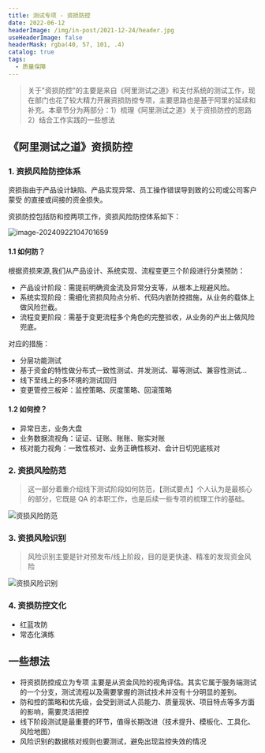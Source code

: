```yaml
---
title: 测试专项 - 资损防控
date: 2022-06-12
headerImage: /img/in-post/2021-12-24/header.jpg
useHeaderImage: false
headerMask: rgba(40, 57, 101, .4)
catalog: true
tags:
  - 质量保障
---
```


> 关于"资损防控"的主要是来自《阿里测试之道》和支付系统的测试工作，现在部门也花了较大精力开展资损防控专项，主要思路也是基于阿里的延续和补充。本章节分为两部分：1）梳理《阿里测试之道》关于资损防控的思路 2）结合工作实践的一些想法

## 《阿里测试之道》资损防控

### 1. 资损风险防控体系

资损指由于产品设计缺陷、产品实现异常、员工操作错误导到致的公司或公司客户蒙受
的直接或间接的资金损失。

资损防控包括防和控两项工作，资损风险防控体系如下：

![image-20240922104701659](https://swtywang.fun/minio//blog/5950daaf7c034c94e02d19ba1fb7e254.png)

#### 1.1 如何防？

根据资损来源,我们从产品设计、系统实现、流程变更三个阶段进行分类预防：

- 产品设计阶段：需提前明确资金流及异常分支等，从根本上规避风险。
- 系统实现阶段：需细化资损风险点分析、代码内嵌防控措施，从业务的载体上
  做风险拦截。
- 流程变更阶段：需基于变更流程多个角色的完整验收，从业务的产出上做风险
  兜底。

对应的措施：

- 分层功能测试
- 基于资金的特性做分布式一致性测试、并发测试、幂等测试、兼容性测试...
- 线下至线上的多环境的测试回归
- 变更管控三板斧：监控策略、灰度策略、回滚策略

#### 1.2 如何控？

- 异常日志，业务大盘
- 业务数据流视角：证证、证账、账账、账实对账
- 核对能力视角：一致性核对、业务正确性核对、会计日切兜底核对

### 2. 资损风险防范

> 这一部分着重介绍线下测试阶段如何防范，【测试要点】个人认为是最核心的部分，它既是 QA 的本职工作，也是后续一些专项的梳理工作的基础。

![资损风险防范](https://swtywang.fun/minio//blog/3575aa4d1127a38c3278e1207167ceb9.png)

### 3. 资损风险识别

> 风险识别主要是针对预发布/线上阶段，目的是更快速、精准的发现资金风险

![资损风险识别](https://swtywang.fun/minio//blog/c6a4375c45dd624742060301ef68eb3a.png)

### 4. 资损防控文化

- 红蓝攻防
- 常态化演练

## 一些想法

- 将资损防控成立为专项 主要是从资金风险的视角评估。其实它属于服务端测试的一个分支，测试流程以及需要掌握的测试技术并没有十分明显的差别。
- 防和控的策略和优先级，会受到测试人员能力、质量现状、项目特点等多方面的影响，需要灵活把控
- 线下阶段测试是最重要的环节，值得长期改进（技术提升、模板化、工具化、风险地图）
- 风险识别的数据核对规则也要测试，避免出现监控失效的情况
